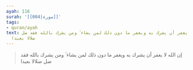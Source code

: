 ```yaml
---
ayah: 116
surah: '[[004|سورة]]'
tags:
- quran/ayah
text: إن الله لا يغفر أن يشرك به ويغفر ما دون ذلك لمن يشاء ۚ ومن يشرك بالله فقد ضل
  ضلالا بعيدا
---
```

> إن الله لا يغفر أن يشرك به ويغفر ما دون ذلك لمن يشاء ۚ ومن يشرك بالله فقد ضل ضلالا بعيدا
